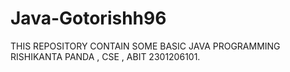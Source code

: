 # Java-Gotorishh96
THIS REPOSITORY CONTAIN SOME BASIC JAVA PROGRAMMING 
RISHIKANTA PANDA , CSE , ABIT
2301206101.
